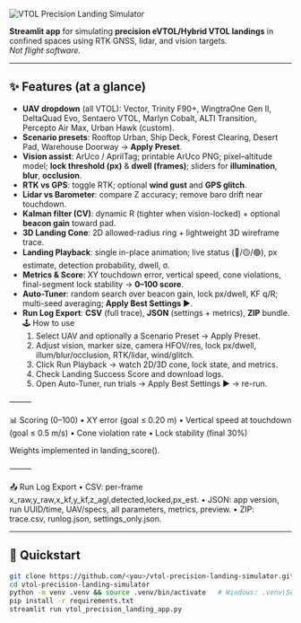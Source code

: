 ![VTOL Precision Landing Simulator](assets/banner.png)

**Streamlit app** for simulating **precision eVTOL/Hybrid VTOL landings** in confined spaces using RTK GNSS, lidar, and vision targets.  
_Not flight software._

---

## ✨ Features (at a glance)

- **UAV dropdown** (all VTOL): Vector, Trinity F90+, WingtraOne Gen II, DeltaQuad Evo, Sentaero VTOL, Marlyn Cobalt, ALTI Transition, Percepto Air Max, Urban Hawk (custom).
- **Scenario presets**: Rooftop Urban, Ship Deck, Forest Clearing, Desert Pad, Warehouse Doorway → **Apply Preset**.
- **Vision assist**: ArUco / AprilTag; printable ArUco PNG; pixel–altitude model; **lock threshold (px)** & **dwell (frames)**; sliders for **illumination**, **blur**, **occlusion**.
- **RTK vs GPS**: toggle RTK; optional **wind gust** and **GPS glitch**.
- **Lidar vs Barometer**: compare Z accuracy; remove baro drift near touchdown.
- **Kalman filter (CV)**: dynamic R (tighter when vision-locked) + optional **beacon gain** toward pad.
- **3D Landing Cone**: 2D allowed-radius ring + lightweight 3D wireframe trace.
- **Landing Playback**: single in-place animation; live status (🔴/🟡/🟢), px estimate, detection probability, dwell, σ.
- **Metrics & Score**: XY touchdown error, vertical speed, cone violations, final-segment lock stability → **0–100 score**.
- **Auto-Tuner**: random search over beacon gain, lock px/dwell, KF q/R; multi-seed averaging; **Apply Best Settings ▶️**.
- **Run Log Export**: **CSV** (full trace), **JSON** (settings + metrics), **ZIP** bundle.
🕹️ How to use
	1.	Select UAV and optionally a Scenario Preset → Apply Preset.
	2.	Adjust vision, marker size, camera HFOV/res, lock px/dwell, illum/blur/occlusion, RTK/lidar, wind/glitch.
	3.	Click Run Playback → watch 2D/3D cone, lock state, and metrics.
	4.	Check Landing Success Score and download logs.
	5.	Open Auto-Tuner, run trials → Apply Best Settings ▶️ → re-run.

⸻

📊 Scoring (0–100)
	•	XY error (goal ≤ 0.20 m)
	•	Vertical speed at touchdown (goal ≤ 0.5 m/s)
	•	Cone violation rate
	•	Lock stability (final 30%)

Weights implemented in landing_score().

⸻

📤 Run Log Export
	•	CSV: per-frame x_raw,y_raw,x_kf,y_kf,z_agl,detected,locked,px_est.
	•	JSON: app version, run UUID/time, UAV/specs, all parameters, metrics, preview.
	•	ZIP: trace.csv, runlog.json, settings_only.json.

---

## 🚀 Quickstart

```bash
git clone https://github.com/<you>/vtol-precision-landing-simulator.git
cd vtol-precision-landing-simulator
python -m venv .venv && source .venv/bin/activate   # Windows: .venv\Scripts\activate
pip install -r requirements.txt
streamlit run vtol_precision_landing_app.py
